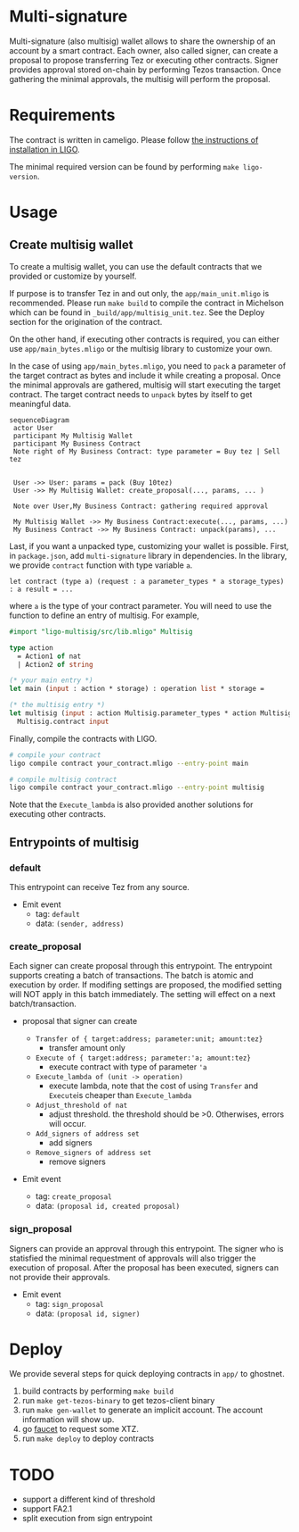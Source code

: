 # Multi-signature
Multi-signature (also multisig) wallet allows to share the ownership of an account by a smart contract. Each owner, also called signer, can create a proposal to propose transferring Tez or executing other contracts. Signer provides approval stored on-chain by performing Tezos transaction. Once gathering the minimal approvals, the multisig will perform the proposal.

# Requirements
The contract is written in cameligo. Please follow [the instructions of installation in LIGO](https://ligolang.org/docs/intro/introduction?lang=cameligo).

The minimal required version can be found by performing `make ligo-version`.

# Usage
## Create multisig wallet

To create a multisig wallet, you can use the default contracts that we provided or customize by yourself.

If purpose is to transfer Tez in and out only, the `app/main_unit.mligo` is recommended. Please run `make build` to compile the contract in Michelson which can be found in `_build/app/multisig_unit.tez`. See the Deploy section for the origination of the contract.

On the other hand, if executing other contracts is required, you can either use `app/main_bytes.mligo` or the multisig library to customize your own.

In the case of using `app/main_bytes.mligo`, you need to `pack` a parameter of the target contract as bytes and include it while creating a proposal. Once the minimal approvals are gathered, multisig will start executing the target contract. The target contract needs to `unpack` bytes by itself to get meaningful data.

```mermaid
sequenceDiagram
 actor User
 participant My Multisig Wallet
 participant My Business Contract
 Note right of My Business Contract: type parameter = Buy tez | Sell tez

 
 User ->> User: params = pack (Buy 10tez)
 User ->> My Multisig Wallet: create_proposal(..., params, ... )
 
 Note over User,My Business Contract: gathering required approval
 
 My Multisig Wallet ->> My Business Contract:execute(..., params, ...)
 My Business Contract ->> My Business Contract: unpack(params), ... 

```

Last, if you want a unpacked type, customizing your wallet is possible. First, in `package.json`, add `multi-signature` library in dependencies. In the library, we provide `contract` function with type variable `a`.

```
let contract (type a) (request : a parameter_types * a storage_types) : a result = ...
```
where `a` is the type of your contract parameter. You will need to use the function to define an entry of multisig. For example,

```ocaml
#import "ligo-multisig/src/lib.mligo" Multisig

type action
  = Action1 of nat
  | Action2 of string

(* your main entry *)
let main (input : action * storage) : operation list * storage =

(* the multisig entry *)
let multisig (input : action Multisig.parameter_types * action Multisig.storage_types) : action Multisig.result =
  Multisig.contract input
```
Finally, compile the contracts with LIGO.

```bash
# compile your contract
ligo compile contract your_contract.mligo --entry-point main

# compile multisig contract
ligo compile contract your_contract.mligo --entry-point multisig
```

Note that the `Execute_lambda` is also provided another solutions for executing other contracts.

## Entrypoints of multisig

### default
This entrypoint can receive Tez from any source.
- Emit event
  - tag: `default`
  - data: `(sender, address)`

### create_proposal
Each signer can create proposal through this entrypoint. The entrypoint supports creating a batch of transactions. The batch is atomic and execution by order. If modifing settings are proposed, the modified setting will NOT apply in this batch immediately. The setting will effect on a next batch/transaction.

- proposal that signer can create
  - `Transfer of { target:address; parameter:unit; amount:tez}`
     - transfer amount only
  - `Execute of { target:address; parameter:'a; amount:tez}`
     - execute contract with type of parameter `'a`
  - `Execute_lambda of (unit -> operation)`
     - execute lambda, note that the cost of using `Transfer` and `Execute`is cheaper than `Execute_lambda`
  - `Adjust_threshold of nat`
     - adjust threshold. the threshold should be >0. Otherwises, errors will occur.
  - `Add_signers of address set`
     - add signers
  - `Remove_signers of address set`
     - remove signers

- Emit event
  - tag: `create_proposal`
  - data: `(proposal id, created proposal)`

### sign_proposal
Signers can provide an approval through this entrypoint. The signer who is statisfied the minimal requestment of approvals will also trigger the execution of proposal. After the proposal has been executed, signers can not provide their approvals.

- Emit event
  - tag: `sign_proposal`
  - data: `(proposal id, signer)`

# Deploy
We provide several steps for quick deploying contracts in `app/` to ghostnet.

1. build contracts by performing `make build`
1. run `make get-tezos-binary` to get tezos-client binary
1. run `make gen-wallet` to generate an implicit account. The account information will show up.
1. go [faucet](https://faucet.marigold.dev/) to request some XTZ.
1. run `make deploy` to deploy contracts

# TODO
- support a different kind of threshold
- support FA2.1
- split execution from sign entrypoint
